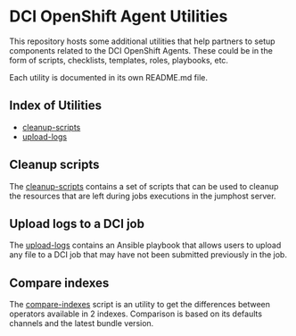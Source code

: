 # DCI OpenShift Agent Utilities

This repository hosts some additional utilities that help partners to setup components related to the DCI OpenShift Agents. These could be in the form of scripts, checklists, templates, roles, playbooks, etc.

Each utility is documented in its own README.md file.

## Index of Utilities

- [cleanup-scripts](#cleanup-scripts/README.md)
- [upload-logs](#upload-logs/README.md)

## Cleanup scripts

The [cleanup-scripts](cleanup-scripts/README.md) contains a set of scripts that can be used to cleanup the resources that are left during jobs executions in the jumphost server.

## Upload logs to a DCI job

The [upload-logs](upload-logs/README.md) contains an Ansible playbook that allows users to upload any file to a DCI job that may have not been submitted previously in the job.

## Compare indexes

The [compare-indexes](compare-indexes.sh) script is an utility to get the differences between operators available in 2 indexes. Comparison is based on its defaults channels and the latest bundle version.
